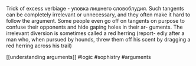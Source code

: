Trick of excess verbiage - уловка лишнего словоблудия. Such tangents can be completely irrelevant or unnecessary, and they often make it hard to follow the argument. Some people even go off on tangents on purpose to confuse their opponents and hide gaping holes in their ar- guments. The irrelevant diversion is sometimes called a red herring (report- edly after a man who, when pursued by hounds, threw them off his scent by dragging a red herring across his trail)

[[understanding arguments]]
#logic #sophistry #arguments 